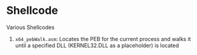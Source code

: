 # Shellcode
Various Shellcodes

1. `x64_pebWalk.asm`: Locates the PEB for the current process and walks it until a specified DLL (KERNEL32.DLL as a placeholder) is located
